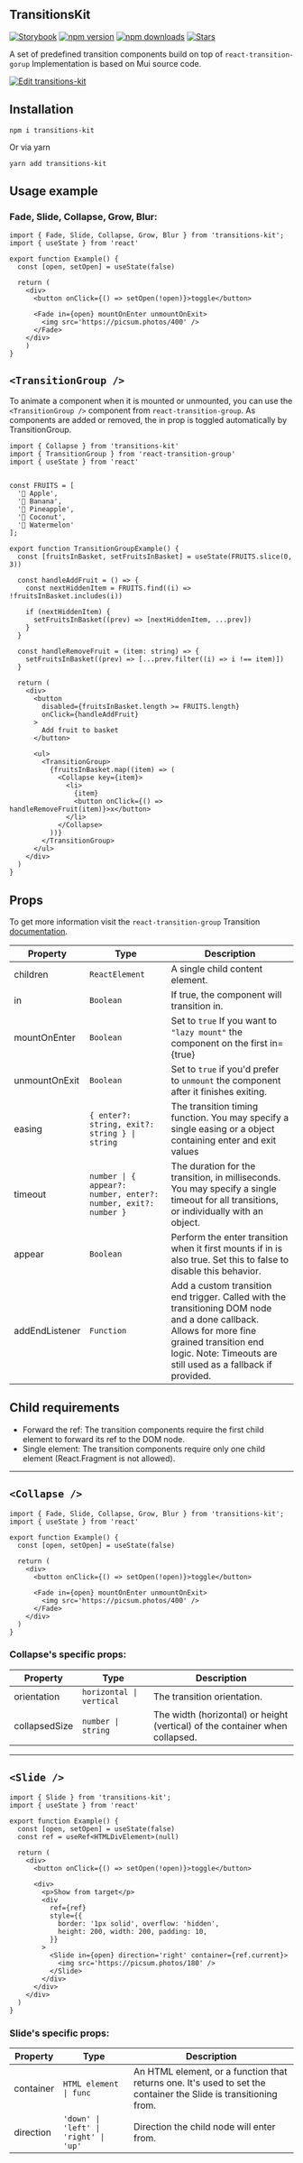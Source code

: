## TransitionsKit

[![Storybook](https://img.shields.io/badge/-Storybook-FF4785?style=for-the-badge&logo=storybook&logoColor=white)](https://denchiklut.github.io/transitions-kit)
[![npm version](https://img.shields.io/npm/v/transitions-kit.svg?style=for-the-badge)](https://www.npmjs.com/package/transitions-kit)
[![npm downloads](https://img.shields.io/npm/dm/transitions-kit.svg?style=for-the-badge)](https://www.npmjs.com/package/transitions-kit)
[![Stars](https://img.shields.io/github/stars/denchiklut/transitions-kit?style=for-the-badge)](https://github.com/denchiklut/transitions-kit)

A set of predefined transition components build on top of `react-transition-gorup`
Implementation is based on Mui source code.

[![Edit transitions-kit](https://codesandbox.io/static/img/play-codesandbox.svg)](https://codesandbox.io/p/sandbox/transitions-kit-fr6dgx)

## Installation
 ```
 npm i transitions-kit
 ```
Or via yarn
```
yarn add transitions-kit
```

## Usage example

### Fade, Slide, Collapse, Grow, Blur:

```tsx
import { Fade, Slide, Collapse, Grow, Blur } from 'transitions-kit';
import { useState } from 'react'

export function Example() {
  const [open, setOpen] = useState(false)
    
  return (
    <div>
      <button onClick={() => setOpen(!open)}>toggle</button>
      
      <Fade in={open} mountOnEnter unmountOnExit>
        <img src='https://picsum.photos/400' />
      </Fade>
    </div>
    )
}
```

## `<TransitionGroup />`
To animate a component when it is mounted or unmounted, you can use the `<TransitionGroup />` component from `react-transition-group`. As components are added or removed, the in prop is toggled automatically by TransitionGroup.

```tsx
import { Collapse } from 'transitions-kit'
import { TransitionGroup } from 'react-transition-group'
import { useState } from 'react'


const FRUITS = [
  '🍏 Apple',
  '🍌 Banana',
  '🍍 Pineapple',
  '🥥 Coconut',
  '🍉 Watermelon'
];

export function TransitionGroupExample() {
  const [fruitsInBasket, setFruitsInBasket] = useState(FRUITS.slice(0, 3))

  const handleAddFruit = () => {
    const nextHiddenItem = FRUITS.find((i) => !fruitsInBasket.includes(i))
    
    if (nextHiddenItem) {
      setFruitsInBasket((prev) => [nextHiddenItem, ...prev])
    }
  }

  const handleRemoveFruit = (item: string) => {
    setFruitsInBasket((prev) => [...prev.filter((i) => i !== item)])
  }
  
  return (
    <div>
      <button
        disabled={fruitsInBasket.length >= FRUITS.length}
        onClick={handleAddFruit}
      >
        Add fruit to basket
      </button>
    
      <ul>
        <TransitionGroup>
          {fruitsInBasket.map((item) => (
            <Collapse key={item}>
              <li>
                {item}
                <button onClick={() => handleRemoveFruit(item)}>x</button>
              </li>
            </Collapse>
          ))}
        </TransitionGroup>
      </ul>
    </div>
  )
}
```

## Props
To get more information visit the `react-transition-group` Transition [documentation](https://reactcommunity.org/react-transition-group/transition).

| Property       | Type                                                           | Description                                                                                                                                                                                                  |
|----------------|----------------------------------------------------------------|--------------------------------------------------------------------------------------------------------------------------------------------------------------------------------------------------------------|
| children       | `ReactElement`                                                 | A single child content element.                                                                                                                                                                              |
| in             | `Boolean`                                                      | If true, the component will transition in.                                                                                                                                                                   |
| mountOnEnter   | `Boolean`                                                      | Set to `true` If you want to `"lazy mount"` the component on the first in={true}                                                                                                                             |
| unmountOnExit  | `Boolean`                                                      | Set to `true` if you'd prefer to `unmount` the component after it finishes exiting.                                                                                                                          |
| easing         | `{ enter?: string, exit?: string } \| string`                  | The transition timing function. You may specify a single easing or a object containing enter and exit values                                                                                                 |
| timeout        | `number \| { appear?: number, enter?: number, exit?: number }` | The duration for the transition, in milliseconds. You may specify a single timeout for all transitions, or individually with an object.                                                                      |
| appear         | `Boolean`                                                      | Perform the enter transition when it first mounts if in is also true. Set this to false to disable this behavior.                                                                                            |
| addEndListener | `Function`                                                     | Add a custom transition end trigger. Called with the transitioning DOM node and a done callback. Allows for more fine grained transition end logic. Note: Timeouts are still used as a fallback if provided. |                                                                |                                                                                                                                         |

## Child requirements
- Forward the ref: The transition components require the first child element to forward its ref to the DOM node.
- Single element: The transition components require only one child element (React.Fragment is not allowed).

---

## `<Collapse />`
```tsx
import { Fade, Slide, Collapse, Grow, Blur } from 'transitions-kit';
import { useState } from 'react'

export function Example() {
  const [open, setOpen] = useState(false)

  return (
    <div>
      <button onClick={() => setOpen(!open)}>toggle</button>

      <Fade in={open} mountOnEnter unmountOnExit>
        <img src='https://picsum.photos/400' />
      </Fade>
    </div>
  )
}
```

### Collapse's specific props:
| Property      | Type                     | Description                                                                  |
|---------------|--------------------------|------------------------------------------------------------------------------|
| orientation   | `horizontal \| vertical` | The transition orientation.                                                  |
| collapsedSize | `number \| string`       | The width (horizontal) or height (vertical) of the container when collapsed. |

---

## `<Slide />`

```tsx
import { Slide } from 'transitions-kit';
import { useState } from 'react'

export function Example() {
  const [open, setOpen] = useState(false)
  const ref = useRef<HTMLDivElement>(null)
  
  return (
    <div>
      <button onClick={() => setOpen(!open)}>toggle</button>
    
      <div>
        <p>Show from target</p>
        <div
          ref={ref}
          style={{
            border: '1px solid', overflow: 'hidden',
            height: 200, width: 200, padding: 10,
          }}
        >
          <Slide in={open} direction='right' container={ref.current}>
            <img src='https://picsum.photos/180' />
          </Slide>
        </div>
      </div>
    </div>
  )
}
```

### Slide's specific props:
| Property  | Type                                  | Description                                                                                                      |
|-----------|---------------------------------------|------------------------------------------------------------------------------------------------------------------|
| container | `HTML element \| func`                | An HTML element, or a function that returns one. It's used to set the container the Slide is transitioning from. |
| direction | `'down' \| 'left' \| 'right' \| 'up'` | Direction the child node will enter from.                                                                        |



